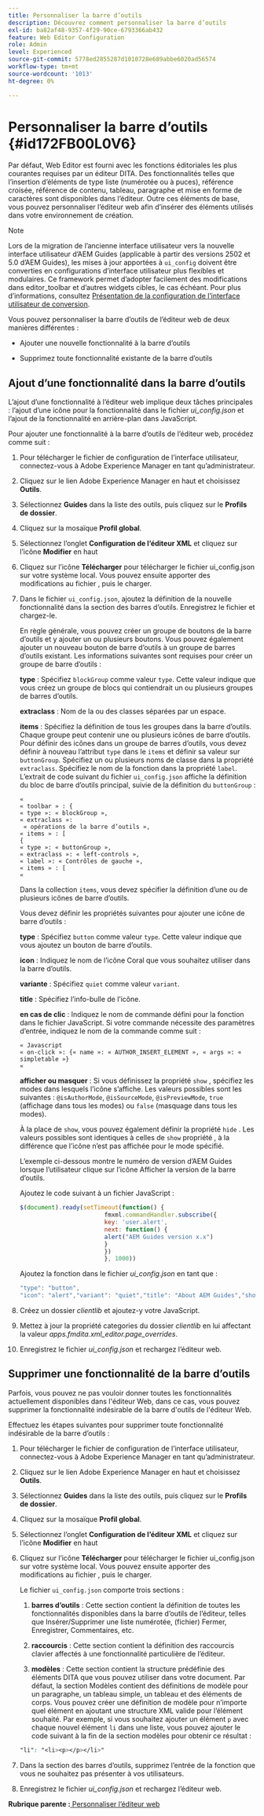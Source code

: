 ```yaml
---
title: Personnaliser la barre d’outils
description: Découvrez comment personnaliser la barre d’outils
exl-id: ba82af48-9357-4f29-90ce-6793366ab432
feature: Web Editor Configuration
role: Admin
level: Experienced
source-git-commit: 5778ed2855287d1010728e689abbe6020ad56574
workflow-type: tm+mt
source-wordcount: '1013'
ht-degree: 0%

---
```


# Personnaliser la barre d’outils {#id172FB00L0V6}

Par défaut, Web Editor est fourni avec les fonctions éditoriales les plus courantes requises par un éditeur DITA. Des fonctionnalités telles que l’insertion d’éléments de type liste \(numérotée ou à puces\), référence croisée, référence de contenu, tableau, paragraphe et mise en forme de caractères sont disponibles dans l’éditeur. Outre ces éléments de base, vous pouvez personnaliser l’éditeur web afin d’insérer des éléments utilisés dans votre environnement de création.

>[!NOTE]
>
> Lors de la migration de l’ancienne interface utilisateur vers la nouvelle interface utilisateur d’AEM Guides (applicable à partir des versions 2502 et 5.0 d’AEM Guides), les mises à jour apportées à `ui_config` doivent être converties en configurations d’interface utilisateur plus flexibles et modulaires. Ce framework permet d’adopter facilement des modifications dans editor_toolbar et d’autres widgets cibles, le cas échéant. Pour plus d’informations, consultez [Présentation de la configuration de l’interface utilisateur de conversion](https://experienceleague.adobe.com/en/docs/experience-manager-guides-learn/videos/advanced-user-guide/conver-ui-config).

Vous pouvez personnaliser la barre d’outils de l’éditeur web de deux manières différentes :

- Ajouter une nouvelle fonctionnalité à la barre d’outils

- Supprimez toute fonctionnalité existante de la barre d’outils


## Ajout d’une fonctionnalité dans la barre d’outils

L’ajout d’une fonctionnalité à l’éditeur web implique deux tâches principales : l’ajout d’une icône pour la fonctionnalité dans le fichier *ui\_config.json* et l’ajout de la fonctionnalité en arrière-plan dans JavaScript.

Pour ajouter une fonctionnalité à la barre d’outils de l’éditeur web, procédez comme suit :

1. Pour télécharger le fichier de configuration de l’interface utilisateur, connectez-vous à Adobe Experience Manager en tant qu’administrateur.

1. Cliquez sur le lien Adobe Experience Manager en haut et choisissez **Outils**.
1. Sélectionnez **Guides** dans la liste des outils, puis cliquez sur le **Profils de dossier**.
1. Cliquez sur la mosaïque **Profil global**.
1. Sélectionnez l’onglet **Configuration de l’éditeur XML** et cliquez sur l’icône **Modifier** en haut
1. Cliquez sur l’icône **Télécharger** pour télécharger le fichier ui\_config.json sur votre système local. Vous pouvez ensuite apporter des modifications au fichier , puis le charger.
1. Dans le fichier `ui_config.json`, ajoutez la définition de la nouvelle fonctionnalité dans la section des barres d’outils. Enregistrez le fichier et chargez-le.

   En règle générale, vous pouvez créer un groupe de boutons de la barre d’outils et y ajouter un ou plusieurs boutons. Vous pouvez également ajouter un nouveau bouton de barre d’outils à un groupe de barres d’outils existant. Les informations suivantes sont requises pour créer un groupe de barre d’outils :

   **type** :   Spécifiez `blockGroup` comme valeur `type`. Cette valeur indique que vous créez un groupe de blocs qui contiendrait un ou plusieurs groupes de barres d’outils.

   **extraclass** :   Nom de la ou des classes séparées par un espace.

   **items** :   Spécifiez la définition de tous les groupes dans la barre d’outils. Chaque groupe peut contenir une ou plusieurs icônes de barre d’outils. Pour définir des icônes dans un groupe de barres d’outils, vous devez définir à nouveau l’attribut `type` dans le `items` et définir sa valeur sur `buttonGroup`. Spécifiez un ou plusieurs noms de classe dans la propriété `extraclass`. Spécifiez le nom de la fonction dans la propriété `label`. L’extrait de code suivant du fichier `ui_config.json` affiche la définition du bloc de barre d’outils principal, suivie de la définition du `buttonGroup` :

       « 
       « toolbar » : {
       « type »: « blockGroup »,
       « extraclass »:
        « opérations de la barre d’outils »,
       « items » : [
       {
       « type »: « buttonGroup »,
       « extraclass »: « left-controls »,
       « label »: « Contrôles de gauche »,
       « items » : [
       « 
   
   Dans la collection `items`, vous devez spécifier la définition d’une ou de plusieurs icônes de barre d’outils.

   Vous devez définir les propriétés suivantes pour ajouter une icône de barre d’outils :

   **type** :   Spécifiez `button` comme valeur `type`. Cette valeur indique que vous ajoutez un bouton de barre d’outils.

   **icon** :   Indiquez le nom de l’icône Coral que vous souhaitez utiliser dans la barre d’outils.

   **variante** :   Spécifiez `quiet` comme valeur `variant`.

   **title** :   Spécifiez l’info-bulle de l’icône.

   **en cas de clic** :   Indiquez le nom de commande défini pour la fonction dans le fichier JavaScript. Si votre commande nécessite des paramètres d’entrée, indiquez le nom de la commande comme suit :

       « Javascript 
       « on-click »: {« name »: « AUTHOR_INSERT_ELEMENT », « args »: « simpletable »}
       « 
   
   **afficher ou masquer** :   Si vous définissez la propriété `show` , spécifiez les modes dans lesquels l’icône s’affiche. Les valeurs possibles sont les suivantes : `@isAuthorMode`, `@isSourceMode`, `@isPreviewMode`, `true` \(affichage dans tous les modes\) ou `false` \(masquage dans tous les modes\).

   À la place de `show`, vous pouvez également définir la propriété `hide` . Les valeurs possibles sont identiques à celles de `show` propriété , à la différence que l’icône n’est pas affichée pour le mode spécifié.

   L’exemple ci-dessous montre le numéro de version d’AEM Guides lorsque l’utilisateur clique sur l’icône Afficher la version de la barre d’outils.

   Ajoutez le code suivant à un fichier JavaScript :

   ```Javascript
   $(document).ready(setTimeout(function() {
                           fmxml.commandHandler.subscribe({
                           key: 'user.alert',
                           next: function() {
                           alert("AEM Guides version x.x")
                           }
                           })
                           }, 1000))
   ```

   Ajoutez la fonction dans le fichier *ui\_config.json* en tant que :

   ```Javascript
   "type": "button",
   "icon": "alert","variant": "quiet","title": "About AEM Guides","show": "true","on-click": "user.alert"
   ```

1. Créez un dossier *clientlib* et ajoutez-y votre JavaScript.

1. Mettez à jour la propriété categories du dossier *clientlib* en lui affectant la valeur *apps.fmdita.xml\_editor.page\_overrides*.

1. Enregistrez le fichier *ui\_config.json* et rechargez l’éditeur web.


## Supprimer une fonctionnalité de la barre d’outils

Parfois, vous pouvez ne pas vouloir donner toutes les fonctionnalités actuellement disponibles dans l&#39;éditeur Web, dans ce cas, vous pouvez supprimer la fonctionnalité indésirable de la barre d&#39;outils de l&#39;éditeur Web.

Effectuez les étapes suivantes pour supprimer toute fonctionnalité indésirable de la barre d’outils :

1. Pour télécharger le fichier de configuration de l’interface utilisateur, connectez-vous à Adobe Experience Manager en tant qu’administrateur.

1. Cliquez sur le lien Adobe Experience Manager en haut et choisissez **Outils**.
1. Sélectionnez **Guides** dans la liste des outils, puis cliquez sur le **Profils de dossier**.
1. Cliquez sur la mosaïque **Profil global**.
1. Sélectionnez l’onglet **Configuration de l’éditeur XML** et cliquez sur l’icône **Modifier** en haut
1. Cliquez sur l’icône **Télécharger** pour télécharger le fichier ui\_config.json sur votre système local. Vous pouvez ensuite apporter des modifications au fichier , puis le charger.

   Le fichier `ui_config.json` comporte trois sections :

   1. **barres d’outils** :   Cette section contient la définition de toutes les fonctionnalités disponibles dans la barre d’outils de l’éditeur, telles que Insérer/Supprimer une liste numérotée, \(fichier\) Fermer, Enregistrer, Commentaires, etc.

   1. **raccourcis** :   Cette section contient la définition des raccourcis clavier affectés à une fonctionnalité particulière de l’éditeur.

   1. **modèles** :   Cette section contient la structure prédéfinie des éléments DITA que vous pouvez utiliser dans votre document. Par défaut, la section Modèles contient des définitions de modèle pour un paragraphe, un tableau simple, un tableau et des éléments de corps. Vous pouvez créer une définition de modèle pour n’importe quel élément en ajoutant une structure XML valide pour l’élément souhaité. Par exemple, si vous souhaitez ajouter un élément `p` avec chaque nouvel élément `li` dans une liste, vous pouvez ajouter le code suivant à la fin de la section modèles pour obtenir ce résultat :

   ```css
   "li": "<li><p></p></li>"
   ```

1. Dans la section des barres d’outils, supprimez l’entrée de la fonction que vous ne souhaitez pas présenter à vos utilisateurs.

1. Enregistrez le fichier *ui\_config.json* et rechargez l’éditeur web.


**Rubrique parente :**[ Personnaliser l’éditeur web](conf-web-editor.md)
